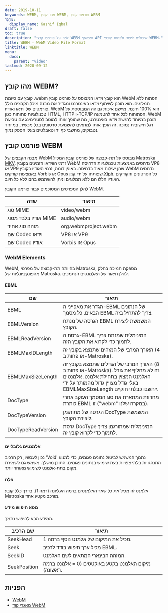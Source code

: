 ```yaml
---
date: 2019-10-11
keywords: WEBM, מהו קובץ WEBM, פורמט קובץ WEBM
מְחַבֵּר:
  display_name: Kashif Iqbal
draft: false
toc: true
description: "למד על פורמט קבצי WEBM וממשקי API שיכולים ליצור ולפתוח קובצי WEBM."
title: WEBM - WebM Video File Format
linktitle: WEBM
menu:
  docs:
    parent: "video"
lastmod: 2020-09-12
---
```


## מהו קובץ WEBM?

קובץ עם סיומת .webm הוא קובץ וידאו המבוסס על פורמט קובץ WebM הפתוח ללא תמלוגים. הוא תוכנן לשיתוף וידאו באינטרנט ומגדיר את מבנה מיכל הקבצים כולל פורמטים של וידאו ואודיו. WebM הוא 100% חינמי, מיישם איכות גבוהה המבוססת על טכנולוגיות פתוחות כגון HTML, HTTP ו-TCP/IP הפתוחות לכל אחד להטמעה. WebM תוכנן במיוחד להגשת וידאו באינטרנט, מה שהופך אותו למוטב לסטרימינג עם טביעת רגל חישובית נמוכה. זה הופך אותו למתאים להשמעת סרטונים בכל מכשיר, במיוחד נטבוקים, מחשבי כף יד וטאבלטים בעלי הספק נמוך.

## פורמט קובץ WEBM

מבנה הקבצים של WebM מבוסס על תת-קבוצה של פורמט קובץ המכיל Matroska [MKV](/he/video/mkv/). זרמי הווידאו הזמינים בקובץ WebM נדחסים באמצעות טכנולוגיות הדחיסה VP8 או VP9 שהן יעילות מאוד בדחיסה. באופן דומה, זרמי האודיו בקובץ WebM נדחסים באמצעות קודקים Vorbis או Opus שפותחו על ידי [קרן Xiph](https://www.xiph.org/). כל הסרטונים והקודקים האודיו הללו הם ללא תמלוגים וניתן להשתמש בהם ללא כל חיוב.

להלן המפרטים המסוכמים עבור פורמט הקובץ WebM.

|שדה|תיאור|
---|---|
|סוג MIME |video/webm|
|אודיו בלבד מסוג MIME |audio/webm|
|מזהה סוג אחיד| org.webmproject.webm|
|שם Codec וידאו| VP8 או VP9|
|שם Codec אודיו| Vorbis או Opus|

### WebM Elements

WebM, בהיותה תת-קבוצה של מפרטי Matroska, מספקת תמיכה בחלק מהפונקציונליות של Matroska. להלן תיאור של האלמנטים הנתמכים.

#### EBML

|שם |תיאור|
---|---|
|EBML|הגדר את מאפייני ה-EBML של הנתונים הבאים. כל מסמך EBML צריך להתחיל בזה.|
|EBMLVersion |הגרסה של מנתח EBML המשמשת ליצירת הקובץ.|
|EBMLReadVersion|גרסת ה-EBML המינימלית שמנתח צריך לתמוך כדי לקרוא את הקובץ הזה.|
|EBMLMaxIDLength |האורך המרבי של המזהים שתמצא בקובץ זה (4 או פחות ב-Matroska).|
|EBMLMaxSizeLength|האורך המרבי של הגדלים שתמצא בקובץ זה (8 או פחות ב-Matroska). זה לא מחליף את גודל האלמנט המצוין בתחילת אלמנט. אלמנטים בעלי גודל מצויין גדול מהמותר על ידי EBMLMaxSizeLength ייחשבו כבלתי חוקיים.|
|DocType|מחרוזת המתארת את סוג המסמך העוקב אחרי כותרת EBML זו ("webm" במקרה שלנו).|
|DocTypeVersion|הגרסה של מתורגמן DocType המשמשת ליצירת הקובץ.|
|DocTypeReadVersion|גרסת DocType המינימלית שמתורגמן צריך לתמוך כדי לקרוא קובץ זה.|

#### אלמנטים גלובליים

נכון לעכשיו, רק הרכיב 'Void' נתמך המשמש לביטול נתונים פגומים, כדי למנוע התנהגויות בלתי צפויות בעת שימוש בנתונים פגומים. התוכן מושלך. משמש גם לשמירת מקום בתת-אלמנט לשימוש מאוחר יותר.

#### פלח
אלמנט זה מכיל את כל שאר האלמנטים ברמה העליונה (רמה 1). בדרך כלל קובץ Matroska מורכב מקטע אחד.

#### מטא חיפוש מידע

המידע הבא לחיפוש נתמך.

|שם הרכיב |תיאור|
---|---|
|SeekHead |מכיל את המיקום של אלמנט נוסף ברמה 1.|
|Seek |מכיל ערך חיפוש בודד לרכיב EBML.|
|SeekID |המזהה הבינארי המתאים לשם האלמנט.|
|SeekPosition |מיקום האלמנט בקטע באוקטטים (0 = אלמנט ברמה ראשונה).|

## הפניות

* [WebM](https://www.webmproject.org/)
* [מאגרי קוד WebM](https://www.webmproject.org/code/#webp-repositories)

